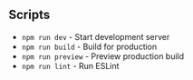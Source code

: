 
## Scripts

- `npm run dev` - Start development server
- `npm run build` - Build for production
- `npm run preview` - Preview production build
- `npm run lint` - Run ESLint
